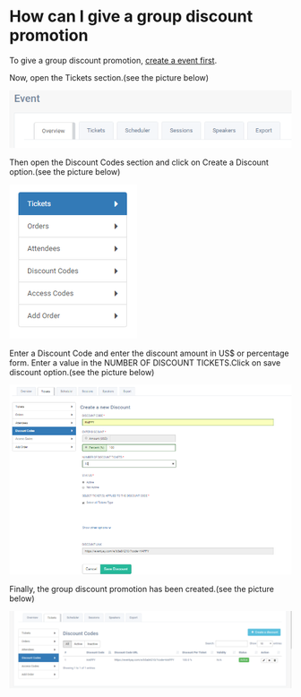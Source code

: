 # How can I give a group discount promotion

To give a group discount promotion, [create a event first](/event-setup/create-event.md). 

Now, open the Tickets section.(see the picture below)

![Tickets Section](/event-setup/images/ticket-section.png)

Then open the Discount Codes section and click on Create a Discount option.(see the picture below)

![Discount Codes Section](/event-setup/images/discount-section.png)

Enter a Discount Code and enter the discount amount in US$ or percentage form. Enter a value in the NUMBER OF DISCOUNT TICKETS.Click on save discount option.(see the picture below)

![Add discount promotion details](/event-setup/images/discount-details.png)

Finally, the group discount promotion has been created.(see the picture below)

![Group discount coupon created](/event-setup/images/discount-created.png)





